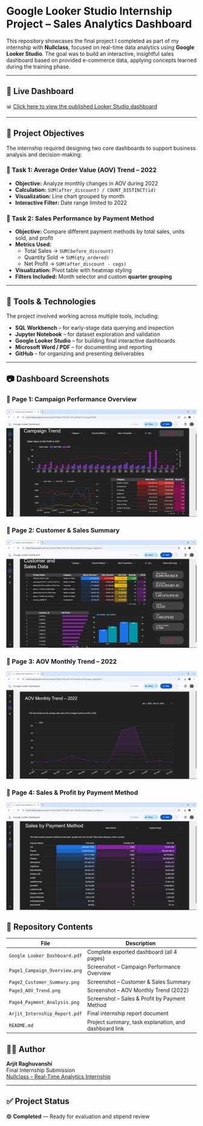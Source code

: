 # Google Looker Studio Internship Project – Sales Analytics Dashboard

This repository showcases the final project I completed as part of my internship with **Nullclass**, focused on real-time data analytics using **Google Looker Studio**. 
The goal was to build an interactive, insightful sales dashboard based on provided e-commerce data, applying concepts learned during the training phase.

---

## 🔗 Live Dashboard

📊 [Click here to view the published Looker Studio dashboard](https://lookerstudio.google.com/reporting/4e15bd8a-9196-4473-8e7e-462d3e15c97e)

---

## 📌 Project Objectives

The internship required designing two core dashboards to support business analysis and decision-making:

### 🧩 Task 1: Average Order Value (AOV) Trend – 2022

- **Objective:** Analyze monthly changes in AOV during 2022
- **Calculation:** `SUM(after_discount) / COUNT_DISTINCT(id)`
- **Visualization:** Line chart grouped by month
- **Interactive Filter:** Date range limited to 2022

### 🧩 Task 2: Sales Performance by Payment Method

- **Objective:** Compare different payment methods by total sales, units sold, and profit
- **Metrics Used:**
  - Total Sales → `SUM(before_discount)`
  - Quantity Sold → `SUM(qty_ordered)`
  - Net Profit → `SUM(after_discount - cogs)`
- **Visualization:** Pivot table with heatmap styling
- **Filters Included:** Month selector and custom **quarter grouping**

---

## 🧰 Tools & Technologies

The project involved working across multiple tools, including:

- **SQL Workbench** – for early-stage data querying and inspection
- **Jupyter Notebook** – for dataset exploration and validation
- **Google Looker Studio** – for building final interactive dashboards
- **Microsoft Word / PDF** – for documenting and reporting
- **GitHub** – for organizing and presenting deliverables

---

## 📷 Dashboard Screenshots

### 🔹 Page 1: Campaign Performance Overview  
![Page 1](Page1_Campaign_Overview.png)

### 🔹 Page 2: Customer & Sales Summary  
![Page 2](Page2_Customer_Summary.png)

### 🔹 Page 3: AOV Monthly Trend – 2022  
![Page 3](Page3_AOV_Trend.png)

### 🔹 Page 4: Sales & Profit by Payment Method  
![Page 4](Page4_Payment_Analysis.png)


## 📁 Repository Contents

| File                              | Description                                           |
|-----------------------------------|-------------------------------------------------------|
| `Google Looker Dashboard.pdf`     | Complete exported dashboard (all 4 pages)            |
| `Page1_Campaign_Overview.png`     | Screenshot – Campaign Performance Overview           |
| `Page2_Customer_Summary.png`      | Screenshot – Customer & Sales Summary                |
| `Page3_AOV_Trend.png`             | Screenshot – AOV Monthly Trend (2022)                |
| `Page4_Payment_Analysis.png`      | Screenshot – Sales & Profit by Payment Method        |
| `Arjit_Internship_Report.pdf`     | Final internship report document                     |
| `README.md`                       | Project summary, task explanation, and dashboard link|



## 👨‍💼 Author

**Arjit Raghuvanshi**  
Final Internship Submission  
[Nullclass – Real-Time Analytics Internship](https://nullclass.com)

---

## ✅ Project Status

🟢 **Completed** — Ready for evaluation and stipend review
